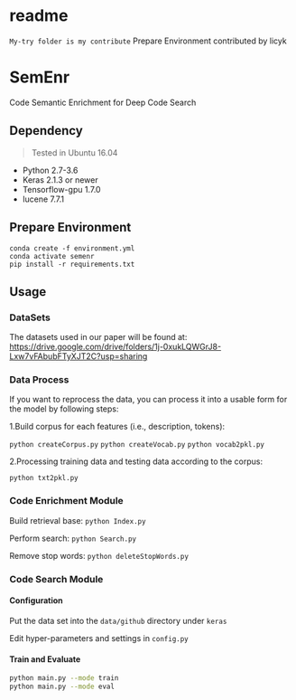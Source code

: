 # readme
`My-try folder is my contribute`
Prepare Environment contributed by licyk
# SemEnr
Code Semantic Enrichment for Deep Code Search

## Dependency
> Tested in Ubuntu 16.04
* Python 2.7-3.6
* Keras 2.1.3 or newer
* Tensorflow-gpu 1.7.0
* lucene 7.7.1


## Prepare Environment
```
conda create -f environment.yml
conda activate semenr
pip install -r requirements.txt
```


## Usage

   ### DataSets
  The datasets used in our paper will be found at: https://drive.google.com/drive/folders/1j-0xukLQWGrJ8-Lxw7vFAbubFTyXJT2C?usp=sharing
  
   ### Data Process
   If you want to reprocess the data, you can process it into a usable form for the model by following steps:
   
   1.Build corpus for each features (i.e., description, tokens):
   
   `python createCorpus.py` `python createVocab.py` `python vocab2pkl.py`
   
   2.Processing training data and testing data according to the corpus:
   
   `python txt2pkl.py`
   
   ### Code Enrichment Module
   Build retrieval base: `python Index.py`
   
   Perform search: `python Search.py`
   
   Remove stop words: `python deleteStopWords.py`
   
   ### Code Search Module
   
   #### Configuration
   Put the data set into the `data/github` directory under `keras`
   
   Edit hyper-parameters and settings in `config.py`
   
   #### Train and Evaluate
   
   ```bash
   python main.py --mode train
   python main.py --mode eval
